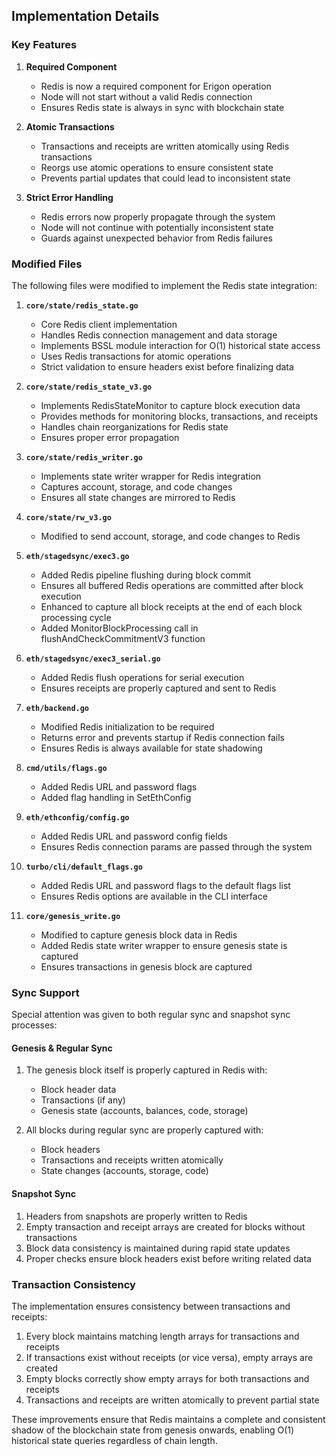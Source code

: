 ## Implementation Details

### Key Features

1. **Required Component**
   - Redis is now a required component for Erigon operation
   - Node will not start without a valid Redis connection
   - Ensures Redis state is always in sync with blockchain state

2. **Atomic Transactions**
   - Transactions and receipts are written atomically using Redis transactions
   - Reorgs use atomic operations to ensure consistent state
   - Prevents partial updates that could lead to inconsistent state

3. **Strict Error Handling**
   - Redis errors now properly propagate through the system
   - Node will not continue with potentially inconsistent state
   - Guards against unexpected behavior from Redis failures

### Modified Files

The following files were modified to implement the Redis state integration:

1. **`core/state/redis_state.go`**
   - Core Redis client implementation
   - Handles Redis connection management and data storage
   - Implements BSSL module interaction for O(1) historical state access
   - Uses Redis transactions for atomic operations
   - Strict validation to ensure headers exist before finalizing data

2. **`core/state/redis_state_v3.go`**
   - Implements RedisStateMonitor to capture block execution data
   - Provides methods for monitoring blocks, transactions, and receipts
   - Handles chain reorganizations for Redis state
   - Ensures proper error propagation

3. **`core/state/redis_writer.go`**
   - Implements state writer wrapper for Redis integration
   - Captures account, storage, and code changes
   - Ensures all state changes are mirrored to Redis

4. **`core/state/rw_v3.go`**
   - Modified to send account, storage, and code changes to Redis

5. **`eth/stagedsync/exec3.go`**
   - Added Redis pipeline flushing during block commit
   - Ensures all buffered Redis operations are committed after block execution
   - Enhanced to capture all block receipts at the end of each block processing cycle
   - Added MonitorBlockProcessing call in flushAndCheckCommitmentV3 function

6. **`eth/stagedsync/exec3_serial.go`**
   - Added Redis flush operations for serial execution
   - Ensures receipts are properly captured and sent to Redis

7. **`eth/backend.go`**
   - Modified Redis initialization to be required
   - Returns error and prevents startup if Redis connection fails
   - Ensures Redis is always available for state shadowing

8. **`cmd/utils/flags.go`**
   - Added Redis URL and password flags
   - Added flag handling in SetEthConfig

9. **`eth/ethconfig/config.go`**
   - Added Redis URL and password config fields
   - Ensures Redis connection params are passed through the system

10. **`turbo/cli/default_flags.go`**
    - Added Redis URL and password flags to the default flags list
    - Ensures Redis options are available in the CLI interface

11. **`core/genesis_write.go`**
    - Modified to capture genesis block data in Redis
    - Added Redis state writer wrapper to ensure genesis state is captured
    - Ensures transactions in genesis block are captured

### Sync Support

Special attention was given to both regular sync and snapshot sync processes:

#### Genesis & Regular Sync
1. The genesis block itself is properly captured in Redis with:
   - Block header data
   - Transactions (if any)
   - Genesis state (accounts, balances, code, storage)

2. All blocks during regular sync are properly captured with:
   - Block headers
   - Transactions and receipts written atomically
   - State changes (accounts, storage, code)

#### Snapshot Sync
1. Headers from snapshots are properly written to Redis
2. Empty transaction and receipt arrays are created for blocks without transactions
3. Block data consistency is maintained during rapid state updates
4. Proper checks ensure block headers exist before writing related data

### Transaction Consistency

The implementation ensures consistency between transactions and receipts:
1. Every block maintains matching length arrays for transactions and receipts
2. If transactions exist without receipts (or vice versa), empty arrays are created
3. Empty blocks correctly show empty arrays for both transactions and receipts
4. Transactions and receipts are written atomically to prevent partial state

These improvements ensure that Redis maintains a complete and consistent shadow of the blockchain state from genesis onwards, enabling O(1) historical state queries regardless of chain length.
